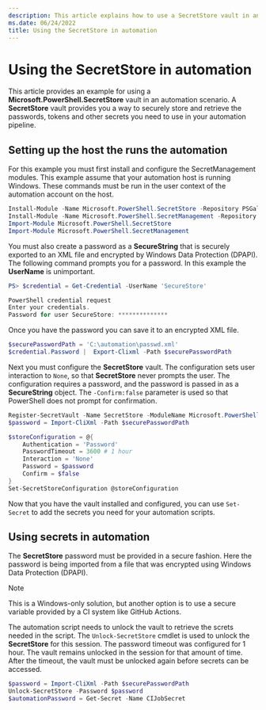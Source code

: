 ```yaml
---
description: This article explains how to use a SecretStore vault in an automation scenario to securely retrieve an use passwords or other secret material.
ms.date: 06/24/2022
title: Using the SecretStore in automation
---
```

# Using the SecretStore in automation

This article provides an example for using a **Microsoft.PowerShell.SecretStore** vault in an
automation scenario. A **SecretStore** vault provides you a way to securely store and retrieve the
passwords, tokens and other secrets you need to use in your automation pipeline.

## Setting up the host the runs the automation

For this example you must first install and configure the SecretManagement modules. This example
assume that your automation host is running Windows. These commands must be run in the user context
of the automation account on the host.

```powershell
Install-Module -Name Microsoft.PowerShell.SecretStore -Repository PSGallery -Force
Install-Module -Name Microsoft.PowerShell.SecretManagement -Repository PSGallery -Force
Import-Module Microsoft.PowerShell.SecretStore
Import-Module Microsoft.PowerShell.SecretManagement
```

You must also create a password as a **SecureString** that is securely exported to an XML file and
encrypted by Windows Data Protection (DPAPI). The following command prompts you for a password. In
this example the **UserName** is unimportant.

```powershell
PS> $credential = Get-Credential -UserName 'SecureStore'

PowerShell credential request
Enter your credentials.
Password for user SecureStore: **************
```

Once you have the password you can save it to an encrypted XML file.

```powershell
$securePasswordPath = 'C:\automation\passwd.xml'
$credential.Password |  Export-Clixml -Path $securePasswordPath
```

Next you must configure the **SecretStore** vault. The configuration sets user interaction to
`None`, so that **SecretStore** never prompts the user. The configuration requires a password,
and the password is passed in as a **SecureString** object. The `-Confirm:false` parameter is used
so that PowerShell does not prompt for confirmation.

```powershell
Register-SecretVault -Name SecretStore -ModuleName Microsoft.PowerShell.SecretStore -DefaultVault
$password = Import-CliXml -Path $securePasswordPath

$storeConfiguration = @{
    Authentication = 'Password'
    PasswordTimeout = 3600 # 1 hour
    Interaction = 'None'
    Password = $password
    Confirm = $false
}
Set-SecretStoreConfiguration @storeConfiguration
```

Now that you have the vault installed and configured, you can use `Set-Secret` to add the secrets
you need for your automation scripts.

## Using secrets in automation

The **SecretStore** password must be provided in a secure fashion. Here the password is being
imported from a file that was encrypted using Windows Data Protection (DPAPI).

> [!NOTE]
> This is a Windows-only solution, but another option is to use a secure variable provided by a CI
> system like GitHub Actions.

The automation script needs to unlock the vault to retrieve the screts needed in the script. The
`Unlock-SecretStore` cmdlet is used to unlock the **SecretStore** for this session. The password
timeout was configured for 1 hour. The vault remains unlocked in the session for that amount of
time. After the timeout, the vault must be unlocked again before secrets can be accessed.

```powershell
$password = Import-CliXml -Path $securePasswordPath
Unlock-SecretStore -Password $password
$automationPassword = Get-Secret -Name CIJobSecret
```
